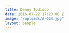 ```yaml
---
title: Denny Todisco
date: 2016-07-22 17:23:00 Z
image: "/uploads/A-034.jpg"
layout: people
---
```


